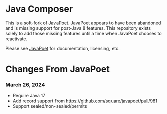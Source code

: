 # Java Composer

This is a soft-fork of [JavaPoet](https://github.com/square/javapoet). JavaPoet appears to have been abandoned and is missing 
support for post-Java 8 features. This repository exists solely to add those missing features until a time when JavaPoet 
chooses to reactivate.

Please see [JavaPoet](https://github.com/square/javapoet) for documentation, licensing, etc.

# Changes From JavaPoet

### March 26, 2024
- Require Java 17
- Add record support from https://github.com/square/javapoet/pull/981
- Support sealed/non-sealed/permits
